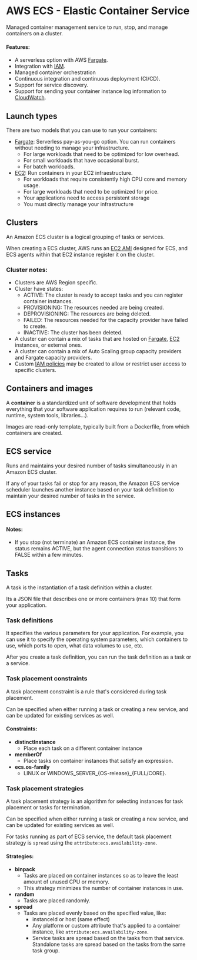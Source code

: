 # AWS ECS - Elastic Container Service

Managed container management service to run, stop, and manage containers on a cluster.

#### Features:
- A serverless option with AWS [Fargate](Fargate.md).
- Integration with [IAM](IAM.md).
- Managed container orchestration
- Continuous integration and continuous deployment (CI/CD).
- Support for service discovery.
- Support for sending your container instance log information to [CloudWatch](CloudWatch.md).

## Launch types

There are two models that you can use to run your containers:
- [Fargate](Fargate.md): Serverless pay-as-you-go option. You can run containers without needing to manage your infrastructure.
    - For large workloads that need to be optimized for low overhead.
    - For small workloads that have occasional burst.
    - For batch workloads.
- [EC2](EC2.md): Run containers in your EC2 infraestructure.
    - For workloads that require consistently high CPU core and memory usage.
    - For large workloads that need to be optimized for price.
    - Your applications need to access persistent storage
    - You must directly manage your infrastructure

## Clusters

An Amazon ECS cluster is a logical grouping of tasks or services. 

When creating a ECS cluster, AWS runs an [EC2 AMI](EC2.md#ami) designed for ECS, and ECS agents within that EC2 instance register it on the cluster.

### Cluster notes:
- Clusters are AWS Region specific.
- Cluster have states:
    - ACTIVE: The cluster is ready to accept tasks and you can register container instances.
    - PROVISIONING: The resources needed are being created.
    - DEPROVISIONING: The resources are being deleted.
    - FAILED: The resources needed for the capacity provider have failed to create.
    - INACTIVE: The cluster has been deleted.
- A cluster can contain a mix of tasks that are hosted on [Fargate](Fargate.md), [EC2](EC2.md) instances, or external ones.
- A cluster can contain a mix of Auto Scaling group capacity providers and Fargate capacity providers.
- Custom [IAM policies](IAM.md#policies) may be created to allow or restrict user access to specific clusters.

## Containers and images

A **container** is a standardized unit of software development that holds everything that your software application requires to run (relevant code, runtime, system tools, libraries...).

Images are read-only template, typically built from a Dockerfile, from which containers are created.

## ECS service

Runs and maintains your desired number of tasks simultaneously in an Amazon ECS cluster.

If any of your tasks fail or stop for any reason, the Amazon ECS service scheduler launches another instance based on your task definition to maintain your desired number of tasks in the service.

## ECS instances

#### Notes:
- If you stop (not terminate) an Amazon ECS container instance, the status remains ACTIVE, but the agent connection status transitions to FALSE within a few minutes.

## Tasks

A task is the instantiation of a task definition within a cluster.

Its a JSON file that describes one or more containers (max 10) that form your application.

### Task definitions

It specifies the various parameters for your application. For example, you can use it to specify the operating system parameters, which containers to use, which ports to open, what data volumes to use, etc.

After you create a task definition, you can run the task definition as a task or a service.

### Task placement constraints

A task placement constraint is a rule that's considered during task placement.

Can be specified when either running a task or creating a new service, and can be updated for existing services as well.

#### Constraints:
- **distinctInstance**
    - Place each task on a different container instance
- **memberOf**
    - Place tasks on container instances that satisfy an expression.
- **ecs.os-family**
    - LINUX or WINDOWS_SERVER_{OS-release}_{FULL/CORE}.

### Task placement strategies

A task placement strategy is an algorithm for selecting instances for task placement or tasks for termination.

Can be specified when either running a task or creating a new service, and can be updated for existing services as well.

For tasks running as part of ECS service, the default task placement strategy is `spread` using the `attribute:ecs.availability-zone`.

#### Strategies:
- **binpack**
    - Tasks are placed on container instances so as to leave the least amount of unused CPU or memory.
    - This strategy minimizes the number of container instances in use.
- **random**
    - Tasks are placed randomly.
- **spread**
    - Tasks are placed evenly based on the specified value, like:
        - instanceId or host (same effect)
        - Any platform or custom attribute that's applied to a container instance, like `attribute:ecs.availability-zone`.
        - Service tasks are spread based on the tasks from that service. Standalone tasks are spread based on the tasks from the same task group.
